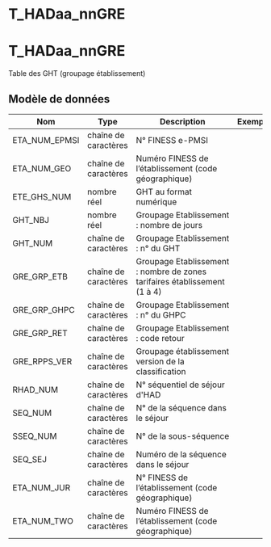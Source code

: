 # T_HADaa_nnGRE

<!-- ATTENTION : Ne pas supprimer ou modifier la ligne ci-dessous -->
# T_HADaa_nnGRE

Table des GHT (groupage établissement)


## Modèle de données

|Nom|Type|Description|Exemple|Propriétés|
|-|-|-|-|-|
|ETA_NUM_EPMSI|chaîne de caractères|N° FINESS e-PMSI|||
|ETA_NUM_GEO|chaîne de caractères|Numéro FINESS de l’établissement (code géographique)|||
|ETE_GHS_NUM|nombre réel|GHT au format numérique|||
|GHT_NBJ|nombre réel|Groupage Etablissement : nombre de jours|||
|GHT_NUM|chaîne de caractères|Groupage Etablissement : n° du GHT|||
|GRE_GRP_ETB|chaîne de caractères|Groupage Etablissement : nombre de zones tarifaires établissement (1 à 4)|||
|GRE_GRP_GHPC|chaîne de caractères|Groupage Etablissement : n° du GHPC|||
|GRE_GRP_RET|chaîne de caractères|Groupage Etablissement : code retour|||
|GRE_RPPS_VER|chaîne de caractères|Groupage établissement version de la classification|||
|RHAD_NUM|chaîne de caractères|N° séquentiel de séjour d'HAD|||
|SEQ_NUM|chaîne de caractères|N° de la séquence dans le séjour|||
|SSEQ_NUM|chaîne de caractères|N° de la sous-séquence|||
|SEQ_SEJ|chaîne de caractères|Numéro de la séquence dans le séjour|||
|ETA_NUM_JUR|chaîne de caractères|N° FINESS de l’établissement (code géographique)|||
|ETA_NUM_TWO|chaîne de caractères|Numéro FINESS de l’établissement (code géographique)|||

<!-- ATTENTION : Ne pas supprimer ou modifier la ligne ci-dessus -->
